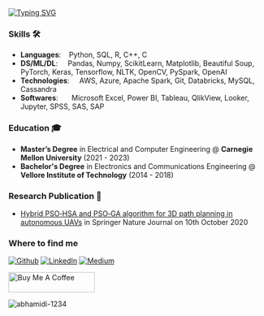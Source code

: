 [![Typing SVG](https://readme-typing-svg.demolab.com/?height=60&width=600&duration=2000&lines=Hi+there+👋;My+name+is+Abhishek+Bhamidipati;Data+Analyst+|+Data+Scientist;Machine+Learning+|+Data+Visualization)](https://git.io/typing-svg)

<!--
**abhamidi-1234/abhamidi-1234** is a ✨ _special_ ✨ repository because its `README.md` (this file) appears on your GitHub profile.

Here are some ideas to get you started:

- 🔭 I’m currently working on ...
- 🌱 I’m currently learning ...
- 👯 I’m looking to collaborate on ...
- 🤔 I’m looking for help with ...
- 💬 Ask me about ...
- 📫 How to reach me: ...
- 😄 Pronouns: ...
- ⚡ Fun fact: ...


![Top Langs](https://github-readme-stats.vercel.app/api/top-langs/?username=abhamidi-1234&layout=compact)
-->

### Skills 🛠️
- **Languages**:&nbsp;&nbsp;&nbsp;             Python, SQL, R, C++, C
- **DS/ML/DL**:  &nbsp;&nbsp;&nbsp;            Pandas, Numpy, ScikitLearn, Matplotlib, Beautiful Soup, PyTorch, Keras, Tensorflow, NLTK, OpenCV, PySpark, OpenAI
- **Technologies**: &nbsp;&nbsp;&nbsp;         AWS, Azure, Apache Spark, Git, Databricks, MySQL, Cassandra 
- **Softwares**:    &nbsp;&nbsp;&nbsp;         Microsoft Excel, Power BI, Tableau, QlikView, Looker, Jupyter, SPSS, SAS, SAP

### Education 🎓
- **Master’s Degree** in Electrical and Computer Engineering @ **Carnegie Mellon University** (2021 - 2023)
- **Bachelor's Degree** in Electronics and Communications Engineering @ **Vellore Institute of Technology** (2014 - 2018)

### Research Publication 📜
- [Hybrid PSO‑HSA and PSO‑GA algorithm for 3D path planning in autonomous UAVs](https://doi.org/10.1007/s42452-020-03498-0) in Springer Nature Journal on 10th October 2020

<h3>Where to find me</h3>
<p><a href="https://github.com/abhamidi-1234" target="_blank"><img alt="Github" src="https://img.shields.io/badge/GitHub-%2312100E.svg?&style=for-the-badge&logo=Github&logoColor=white" /></a> <a href="https://www.linkedin.com/in/abhishek-bhamidipati/" target="_blank"><img alt="LinkedIn" src="https://img.shields.io/badge/linkedin-%230077B5.svg?&style=for-the-badge&logo=linkedin&logoColor=white" /></a> <a href="https://medium.com/@bhamidipatiabhi" target="_blank"><img alt="Medium" src="https://img.shields.io/badge/medium-%2312100E.svg?&style=for-the-badge&logo=medium&logoColor=white" /></a>
</p>

<a href="https://www.buymeacoffee.com/abhamidi" target="_blank" rel="noreferrer nofollow">
      <img src="https://cdn.buymeacoffee.com/buttons/default-red.png" alt="Buy Me A Coffee" height="40" width="170" >
    </a>

<p align="left">
  <img
    src="https://komarev.com/ghpvc/?username=abhamidi-1234"
    alt="abhamidi-1234"
  />
</p>
